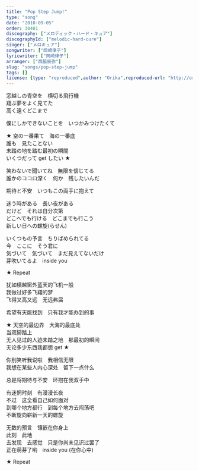 ```yaml
---
title: "Pop Step Jump!"
type: "song"
date: "2010-09-05"
order: 30401
discography: ["メロディック・ハード・キュア"]
discographyId: ["melodic-hard-cure"]
singer: ["メロキュア"]
songwriter: ["岡崎律子"]
lyricwriter: ["岡崎律子"]
arranger: ["西脇辰弥"]
slug: "songs/pop-step-jump"
tags: []
license: {type: "reproduced",author: "Orika",reproduced-url: "http://orikamushi.myweb.hinet.net/",reproduced-website: "織歌蟲網站"}
---
```


窓越しの青空を　横切る飛行機   
翔ぶ夢をよく見てた   
高く遠くどこまで   
  
僕にしかできないことを　いつかみつけたくて   
  
★ 空の一番果て　海の一番底   
誰も　見たことない   
未踏の地を踏む最初の瞬間   
いくつだって get したい ★   
  
笑わないで聞いてね　無限を信じてる   
誰かのココロ深く　何か　残したいんだ   
  
期待と不安　いつもこの両手に抱えて   
  
迷う時がある　長い夜がある   
だけど　それは自分次第   
どこへでも行ける　どこまでも行こう   
新しい日への螺旋(らせん)   
  
いくつもの予言　ちりばめられてる   
今　ここに　そう君に   
気づいて　気づいて　まだ見えてないだけ   
芽吹いてるよ　inside you   
  
★ Repeat  
  
  <!-- 翻译 -->

犹如横越窗外蓝天的飞机一般  
我做过好多飞翔的梦  
飞得又高又远　无远弗届  
  
希望有天能找到　只有我才能办到的事  
  
★ 天空的最边界　大海的最底处  
当双脚踏上  
无人见过的人迹未踏之地　那最初的瞬间  
无论多少东西我都想 get ★   
  
你别笑听我说啦　我相信无限  
我想在某些人内心深处　留下一点什么  
  
总是将期待与不安　环抱在我双手中  
  
有迷惘时刻　有漫漫长夜  
不过　这全看自己如何面对  
到哪个地方都行　到每个地方去闯荡吧  
不断旋向崭新一天的螺旋  
  
无数的预言　镶嵌在你身上  
此刻　此地  
去发现　去感觉　只是你尚未见识过罢了  
正在萌芽了哟　inside you (在你心中)  
  
★ Repeat
